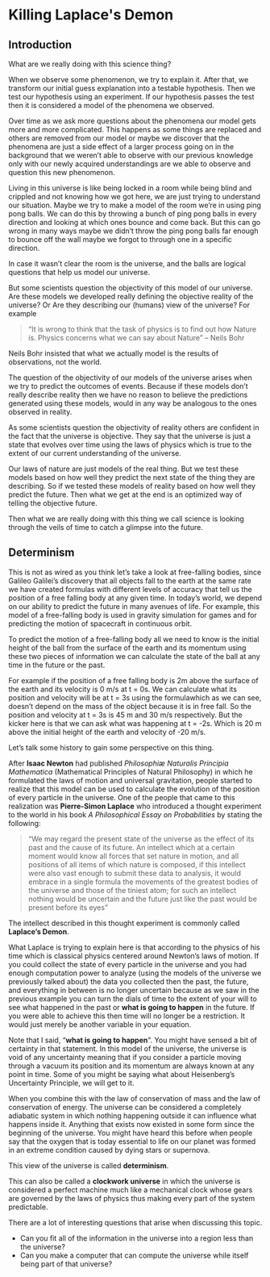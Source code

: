 # Killing Laplace's Demon

## Introduction

What are we really doing with this science thing?

When we observe some phenomenon, we try to explain it. After that, we transform our initial guess explanation into a testable hypothesis. Then we test our hypothesis using an experiment. If our hypothesis passes the test then it is considered a model of the phenomena we observed.

Over time as we ask more questions about the phenomena our model gets more and more complicated. This happens as some things are replaced and others are removed from our model or maybe we discover that the phenomena are just a side effect of a larger process going on in the background that we weren’t able to observe with our previous knowledge only with our newly acquired understandings are we able to observe and question this new phenomenon. 

Living in this universe is like being locked in a room while being blind and crippled and not knowing how we got here, we are just trying to understand our situation. Maybe we try to make a model of the room we’re in using ping pong balls. We can do this by throwing a bunch of ping pong balls in every direction and looking at which ones bounce and come back. But this can go wrong in many ways maybe we didn’t throw the ping pong balls far enough to bounce off the wall maybe we forgot to through one in a specific direction.


In case it wasn’t clear the room is the universe, and the balls are logical questions that help us model our universe.

But some scientists question the objectivity of this model of our universe. Are these models we developed really defining the objective reality of the universe? Or Are they describing our (humans) view of the universe? For example

> “It is wrong to think that the task of physics is to find out how Nature is. Physics concerns what we can say about Nature” – Neils Bohr

Neils Bohr insisted that what we actually model is the results of observations, not the world.

The question of the objectivity of our models of the universe arises when we try to predict the outcomes of events. Because if these models don’t really describe reality then we have no reason to believe the predictions generated using these models, would in any way be analogous to the ones observed in reality.

As some scientists question the objectivity of reality others are confident in the fact that the universe is objective. They say that the universe is just a state that evolves over time using the laws of physics which is true to the extent of our current understanding of the universe. 

Our laws of nature are just models of the real thing. But we test these models based on how well they predict the next state of the thing they are describing. So if we tested these models of reality based on how well they predict the future. Then what we get at the end is an optimized way of telling the objective future.

Then what we are really doing with this thing we call science is looking through the veils of time to catch a glimpse into the future.

## Determinism

This is not as wired as you think let’s take a look at free-falling bodies, since Galileo Galilei’s discovery that all objects fall to the earth at the same rate we have created formulas with different levels of accuracy that tell us the position of a free falling body at any given time. In today’s world, we depend on our ability to predict the future in many avenues of life. For example, this model of a free-falling body is used in gravity simulation for games and for predicting the motion of spacecraft in continuous orbit.

To predict the motion of a free-falling body all we need to know is the initial height of the ball from the surface of the earth and its momentum using these two pieces of information we can calculate the state of the ball at any time in the future or the past.

For example if the position of a free falling body is 2m above the surface of the earth and its velocity is 0 m/s at t = 0s. We can calculate what its position and velocity will be at t = 3s using the formulawhich as we can see, doesn’t depend on the mass of the object because it is in free fall. So the position and velocity at t = 3s is 45 m and 30 m/s respectively. But the kicker here is that we can ask what was happening at t = -2s. Which is 20 m above the initial height of the earth and velocity of -20 m/s.

Let’s talk some history to gain some perspective on this thing.

After **Isaac Newton** had published *Philosophiæ Naturalis Principia Mathematica* (Mathematical Principles of Natural Philosophy) in which he formulated the laws of motion and universal gravitation, people started to realize that this model can be used to calculate the evolution of the position of every particle in the universe. One of the people that came to this realization was **Pierre-Simon Laplace** who introduced a thought experiment to the world in his book *A Philosophical Essay on Probabilities* by stating the following:

> “We may regard the present state of the universe as the effect of its past and the cause of its future. An intellect which at a certain moment would know all forces that set nature in motion, and all positions of all items of which nature is composed, if this intellect were also vast enough to submit these data to analysis, it would embrace in a single formula the movements of the greatest bodies of the universe and those of the tiniest atom; for such an intellect nothing would be uncertain and the future just like the past would be present before its eyes”

The intellect described in this thought experiment is commonly called **Laplace’s Demon**.

What Laplace is trying to explain here is that according to the physics of his time which is classical physics centered around Newton’s laws of motion. If you could collect the state of every particle in the universe and you had enough computation power to analyze (using the models of the universe we previously talked about) the data you collected then the past, the future, and everything in between is no longer uncertain because as we saw in the previous example you can turn the dials of time to the extent of your will to see what happened in the past or **what is going to happen** in the future. If you were able to achieve this then time will no longer be a restriction. It would just merely be another variable in your equation.

Note that I said, “**what is going to happen**". You might have sensed a bit of certainty in that statement. In this model of the universe, the universe is void of any uncertainty meaning that if you consider a particle moving through a vacuum its position and its momentum are always known at any point in time. Some of you might be saying what about Heisenberg’s Uncertainty Principle, we will get to it.

When you combine this with the law of conservation of mass and the law of conservation of energy. The universe can be considered a completely adiabatic system in which nothing happening outside it can influence what happens inside it. Anything that exists now existed in some form since the beginning of the universe. You might have heard this before when people say that the oxygen that is today essential to life on our planet was formed in an extreme condition caused by dying stars or supernova.


This view of the universe is called **determinism**.

This can also be called a **clockwork universe** in which the universe is considered a perfect machine much like a mechanical clock whose gears are governed by the laws of physics thus making every part of the system predictable.

There are a lot of interesting questions that arise when discussing this topic.

- Can you fit all of the information in the universe into a region less than the universe?
- Can you make a computer that can compute the universe while itself being part of that universe?
